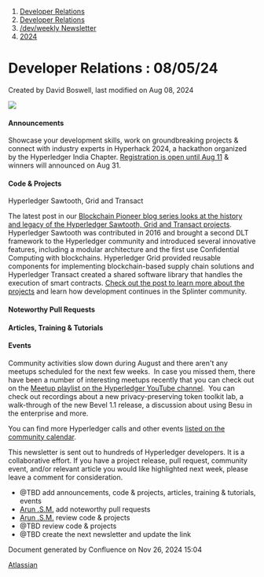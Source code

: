 1. [Developer Relations](index.html)
2. [Developer Relations](Developer-Relations_17170434.html)
3. [/dev/weekly Newsletter](17170445.html)
4. [2024](2024_17172152.html)

# Developer Relations : 08/05/24

Created by David Boswell, last modified on Aug 08, 2024

![](attachments/17170434/17171308.png?height=169)

#### Announcements

Showcase your development skills, work on groundbreaking projects &amp; connect with industry experts in Hyperhack 2024, a hackathon organized by the Hyperledger India Chapter. [Registration is open until Aug 11](https://docs.google.com/forms/d/e/1FAIpQLSeI0yMe0XRD60vaKHkI9NQ8vuWgZqyezIhkGPLdi5jhe0J0JQ/viewform) &amp; winners will announced on Aug 31.

#### Code &amp; Projects

Hyperledger Sawtooth, Grid and Transact

The latest post in our [Blockchain Pioneer blog series looks at the history and legacy of the Hyperledger Sawtooth, Grid and Transact projects](https://www.hyperledger.org/blog/blockchain-pioneers-hyperledger-sawtooth-grid-and-transact). Hyperledger Sawtooth was contributed in 2016 and brought a second DLT framework to the Hyperledger community and introduced several innovative features, including a modular architecture and the first use Confidential Computing with blockchains. Hyperledger Grid provided reusable components for implementing blockchain-based supply chain solutions and Hyperledger Transact created a shared software library that handles the execution of smart contracts. [Check out the post to learn more about the projects](https://www.hyperledger.org/blog/blockchain-pioneers-hyperledger-sawtooth-grid-and-transact) and learn how development continues in the Splinter community.

#### Noteworthy Pull Requests

#### Articles, Training &amp; Tutorials

#### Events

Community activities slow down during August and there aren't any meetups scheduled for the next few weeks.  In case you missed them, there have been a number of interesting meetups recently that you can check out on the [Meetup playlist on the Hyperledger YouTube channel](https://www.youtube.com/playlist?list=PL0MZ85B_96CEmmy0C6NF52ZCMNcY1Wryf).  You can check out recordings about a new privacy-preserving token toolkit lab, a walk-through of the new Bevel 1.1 release, a discussion about using Besu in the enterprise and more.

You can find more Hyperledger calls and other events [listed on the community calendar](https://lf-hyperledger.atlassian.net/wiki/display/HYP/Calendar+of+Public+Meetings).

This newsletter is sent out to hundreds of Hyperledger developers. It is a collaborative effort. If you have a project release, pull request, community event, and/or relevant article you would like highlighted next week, please leave a comment for consideration.

- @TBD add announcements, code &amp; projects, articles, training &amp; tutorials, events
- [Arun .S.M.](https://lf-hyperledger.atlassian.net/wiki/people/621a0e5097d313006ba7386a?ref=confluence) add noteworthy pull requests
- [Arun .S.M.](https://lf-hyperledger.atlassian.net/wiki/people/621a0e5097d313006ba7386a?ref=confluence) review code &amp; projects
- @TBD review code &amp; projects
- @TBD create the next newsletter and update the link

Document generated by Confluence on Nov 26, 2024 15:04

[Atlassian](http://www.atlassian.com/)
